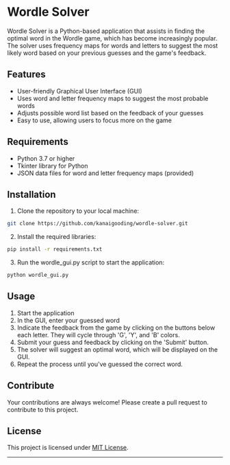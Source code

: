 # Wordle Solver

Wordle Solver is a Python-based application that assists in finding the optimal word in the Wordle game, which has become increasingly popular. The solver uses frequency maps for words and letters to suggest the most likely word based on your previous guesses and the game's feedback.

## Features

- User-friendly Graphical User Interface (GUI)
- Uses word and letter frequency maps to suggest the most probable words
- Adjusts possible word list based on the feedback of your guesses
- Easy to use, allowing users to focus more on the game

## Requirements

- Python 3.7 or higher
- Tkinter library for Python
- JSON data files for word and letter frequency maps (provided)

## Installation

1. Clone the repository to your local machine:

```bash
git clone https://github.com/kanaigooding/wordle-solver.git
```

2. Install the required libraries:

```bash
pip install -r requirements.txt
```

3. Run the wordle_gui.py script to start the application:

```bash
python wordle_gui.py
```

## Usage

1. Start the application
2. In the GUI, enter your guessed word
3. Indicate the feedback from the game by clicking on the buttons below each letter. They will cycle through 'G', 'Y', and 'B' colors.
4. Submit your guess and feedback by clicking on the 'Submit' button.
5. The solver will suggest an optimal word, which will be displayed on the GUI.
6. Repeat the process until you've guessed the correct word.

## Contribute

Your contributions are always welcome! Please create a pull request to contribute to this project.

## License

This project is licensed under [MIT License](LICENSE).

---